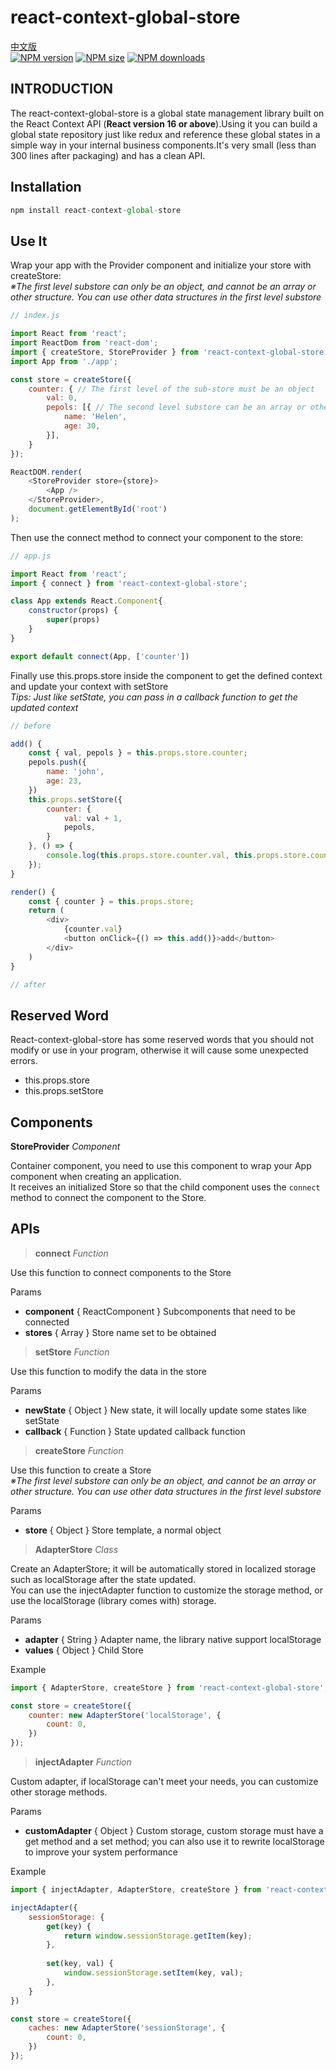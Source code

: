 # react-context-global-store

[中文版](https://github.com/eleme/react-context-global-store/blob/master/CNREADME.md)  
[![NPM version](https://img.shields.io/npm/v/react-context-global-store.svg)](https://www.npmjs.org/package/react-context-global-store)
[![NPM size](https://img.shields.io/bundlephobia/min/react-context-global-store.svg)](https://www.npmjs.org/package/react-context-global-store)
[![NPM downloads](https://img.shields.io/npm/dt/react-context-global-store.svg)](https://www.npmjs.org/package/react-context-global-store)

## INTRODUCTION

The react-context-global-store is a global state management library built on the React Context API (**React version 16 or above**).Using it you can build a global state repository just like redux and reference these global states in a simple way in your internal business components.It's very small (less than 300 lines after packaging) and has a clean API.

##  Installation

```js
npm install react-context-global-store
```

## Use It
Wrap your app with the Provider component and initialize your store with createStore:  
*※The first level substore can only be an object, and cannot be an array or other structure. You can use other data structures in the first level substore*

```js
// index.js

import React from 'react';
import ReactDom from 'react-dom';
import { createStore, StoreProvider } from 'react-context-global-store';
import App from './app';

const store = createStore({
    counter: { // The first level of the sub-store must be an object
        val: 0,
        pepols: [{ // The second level substore can be an array or other data structure
            name: 'Helen',
            age: 30,
        }],
    }
});

ReactDOM.render(
    <StoreProvider store={store}>
        <App />
    </StoreProvider>,
    document.getElementById('root')
);
```
Then use the connect method to connect your component to the store:
```js
// app.js

import React from 'react';
import { connect } from 'react-context-global-store';

class App extends React.Component{
    constructor(props) {
        super(props)
    }
}

export default connect(App, ['counter'])
```
Finally use this.props.store inside the component to get the defined context and update your context with setStore  
*Tips: Just like setState, you can pass in a callback function to get the updated context*
```js
// before

add() {
    const { val, pepols } = this.props.store.counter;
    pepols.push({
        name: 'john',
        age: 23,
    })
    this.props.setStore({
        counter: {
            val: val + 1,
            pepols,
        }
    }, () => {
        console.log(this.props.store.counter.val, this.props.store.counter.pepols); // new context
    });
}

render() {
    const { counter } = this.props.store;
    return (
        <div>
            {counter.val}
            <button onClick={() => this.add()}>add</button>
        </div>
    )
}

// after
```

## Reserved Word
React-context-global-store has some reserved words that you should not modify or use in your program, otherwise it will cause some unexpected errors.

- this.props.store
- this.props.setStore


## Components

**StoreProvider** *Component*

Container component, you need to use this component to wrap your App component when creating an application.  
It receives an initialized Store so that the child component uses the `connect` method to connect the component to the Store.

## APIs

>**connect** *Function*

Use this function to connect components to the Store

Params
  + **component** { ReactComponent } Subcomponents that need to be connected
  + **stores** { Array } Store name set to be obtained

>**setStore** *Function*

Use this function to modify the data in the store

Params
  + **newState** { Object } New state, it will locally update some states like setState
  + **callback** { Function } State updated callback function

>**createStore** *Function*

Use this function to create a Store  
*※The first level substore can only be an object, and cannot be an array or other structure. You can use other data structures in the first level substore*

Params
  + **store** { Object } Store template, a normal object

>**AdapterStore** *Class*

Create an AdapterStore; it will be automatically stored in localized storage such as localStorage after the state updated.  
You can use the injectAdapter function to customize the storage method, or use the localStorage (library comes with) storage.

Params
  + **adapter** { String } Adapter name, the library native support localStorage
  + **values** { Object } Child Store

Example
```js
import { AdapterStore, createStore } from 'react-context-global-store';

const store = createStore({
    counter: new AdapterStore('localStorage', {
        count: 0,
    })
});
```

>**injectAdapter** *Function*

Custom adapter, if localStorage can't meet your needs, you can customize other storage methods.

Params
  + **customAdapter** { Object } Custom storage, custom storage must have a get method and a set method; you can also use it to rewrite localStorage to improve your system performance

Example
```js
import { injectAdapter, AdapterStore, createStore } from 'react-context-global-store';

injectAdapter({
    sessionStorage: {
        get(key) {
            return window.sessionStorage.getItem(key);
        },
        
        set(key, val) {
            window.sessionStorage.setItem(key, val);
        },
    }
})

const store = createStore({
    caches: new AdapterStore('sessionStorage', {
        count: 0,
    })
});
```
